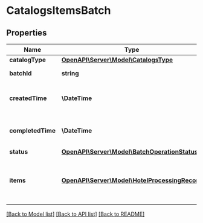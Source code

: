 # CatalogsItemsBatch

## Properties
Name | Type | Description | Notes
------------ | ------------- | ------------- | -------------
**catalogType** | [**OpenAPI\Server\Model\CatalogsType**](CatalogsType.md) |  | 
**batchId** | **string** | Id of the catalogs items batch | [optional] 
**createdTime** | **\DateTime** | Time of the batch creation: YYYY-MM-DD&#39;T&#39;hh:mm:ssTZD | [optional] [readonly] 
**completedTime** | **\DateTime** | Time of the batch completion: YYYY-MM-DD&#39;T&#39;hh:mm:ssTZD | [optional] [readonly] 
**status** | [**OpenAPI\Server\Model\BatchOperationStatus**](BatchOperationStatus.md) |  | [optional] 
**items** | [**OpenAPI\Server\Model\HotelProcessingRecord**](HotelProcessingRecord.md) | Array with the catalogs items processing records part of the catalogs items batch | [optional] 

[[Back to Model list]](../README.md#documentation-for-models) [[Back to API list]](../README.md#documentation-for-api-endpoints) [[Back to README]](../README.md)


